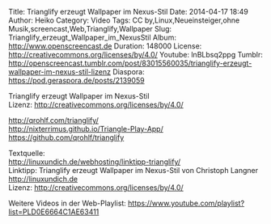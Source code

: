 Title: Trianglify erzeugt Wallpaper im Nexus-Stil
Date: 2014-04-17 18:49
Author: Heiko
Category: Video
Tags: CC by,Linux,Neueinsteiger,ohne Musik,screencast,Web,Trianglify,Wallpaper
Slug: Trianglify_erzeugt_Wallpaper_im_NexusStil
Album: http://www.openscreencast.de
Duration: 148000
License: http://creativecommons.org/licenses/by/4.0/
Youtube: lnBLbsq2ppg
Tumblr: http://openscreencast.tumblr.com/post/83015560035/trianglify-erzeugt-wallpaper-im-nexus-stil-lizenz
Diaspora: https://pod.geraspora.de/posts/2139059

Trianglify erzeugt Wallpaper im Nexus-Stil  
Lizenz: <http://creativecommons.org/licenses/by/4.0/>  
  
<http://qrohlf.com/trianglify/>  
<http://nixterrimus.github.io/Triangle-Play-App/>  
<https://github.com/qrohlf/trianglify>  
  
Textquelle:  
<http://linuxundich.de/webhosting/linktipp-trianglify/>  
Linktipp: Trianglify erzeugt Wallpaper im Nexus-Stil von Christoph Langner
<http://linuxundich.de>  
Lizenz: <http://creativecommons.org/licenses/by/4.0/>  
  
Weitere Videos in der Web-Playlist:
<https://www.youtube.com/playlist?list=PLD0E6664C1AE63411>  
  

